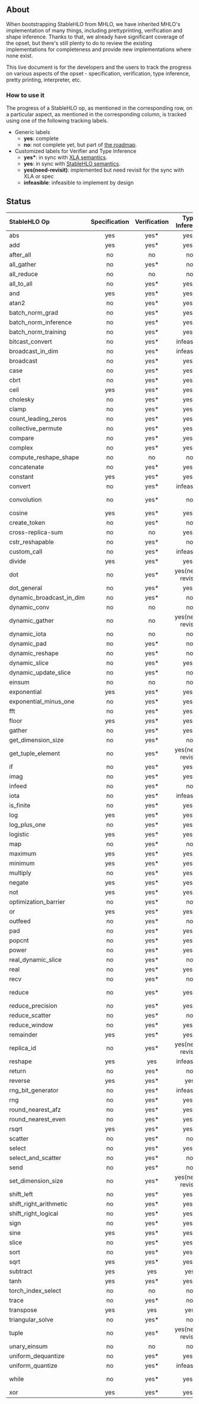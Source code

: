 ## About

When bootstrapping StableHLO from MHLO, we have inherited MHLO's implementation
of many things, including prettyprinting, verification and shape inference.
Thanks to that, we already have significant coverage of the opset, but there's
still plenty to do to review the existing implementations for completeness and
provide new implementations where none exist.

This live document is for the developers and the users to track the progress on
various aspects of the opset - specification, verification, type inference,
pretty printing, interpreter, etc.

### How to use it

The progress of a StableHLO op, as mentioned in the corresponding row, on a
particular aspect, as mentioned in the corresponding column, is tracked using
one of the following tracking labels.

 - Generic labels
    - **yes**: complete
    - **no**: not complete yet, but part of [the roadmap](https://github.com/openxla/stablehlo#roadmap).
 - Customized labels for Verifier and Type Inference
    - **yes\***: in sync with  [XLA semantics](https://www.tensorflow.org/xla/operation_semantics).
    - **yes**: in sync with [StableHLO semantics](https://github.com/openxla/stablehlo/blob/main/docs/spec_draft.md).
    - **yes(need-revisit)**: implemented but need revisit for the sync with XLA or spec
    - **infeasible**: infeasible to implement by design

## Status

| StableHLO Op             | Specification | Verification |  Type Inference   |  Pretty Printing  | Interpreter |
|:-------------------------|:-------------:|:------------:|:-----------------:|:-----------------:|:-----------:|
| abs                      |      yes      |     yes*     |       yes*        |        yes        |     no      |
| add                      |      yes      |     yes*     |       yes*        |        yes        |     yes     |
| after_all                |      no       |      no      |        no         |        yes        |     no      |
| all_gather               |      no       |     yes*     |        no         |        no         |     no      |
| all_reduce               |      no       |      no      |        no         |        no         |     no      |
| all_to_all               |      no       |     yes*     |       yes*        |        no         |     no      |
| and                      |      yes      |     yes*     |       yes*        |        yes        |     no      |
| atan2                    |      no       |     yes*     |       yes*        |        yes        |     no      |
| batch_norm_grad          |      no       |     yes*     |       yes*        |        no         |     no      |
| batch_norm_inference     |      no       |     yes*     |       yes*        |        no         |     no      |
| batch_norm_training      |      no       |     yes*     |       yes*        |        no         |     no      |
| bitcast_convert          |      no       |     yes*     |    infeasible     |        yes        |     no      |
| broadcast_in_dim         |      no       |     yes*     |    infeasible     |        no         |     no      |
| broadcast                |      no       |     yes*     |       yes*        |        no         |     no      |
| case                     |      no       |     yes*     |       yes*        |        no         |     no      |
| cbrt                     |      no       |     yes*     |       yes*        |        yes        |     no      |
| ceil                     |      yes      |     yes*     |       yes*        |        yes        |     yes     |
| cholesky                 |      no       |     yes*     |       yes*        |        yes        |     no      |
| clamp                    |      no       |     yes*     |       yes*        |        yes        |     no      |
| count_leading_zeros      |      no       |     yes*     |       yes*        |        yes        |     no      |
| collective_permute       |      no       |     yes*     |       yes*        |        no         |     no      |
| compare                  |      no       |     yes*     |       yes*        |        yes        |     no      |
| complex                  |      no       |     yes*     |       yes*        |        yes        |     no      |
| compute_reshape_shape    |      no       |      no      |        no         |        yes        |     no      |
| concatenate              |      no       |     yes*     |       yes*        |        yes        |     no      |
| constant                 |      yes      |     yes*     |       yes*        |        yes        |     yes     |
| convert                  |      no       |     yes*     |    infeasible     |        yes        |     no      |
| convolution              |      no       |     yes*     |        no         | yes(need-revisit) |     no      |
| cosine                   |      yes      |     yes*     |       yes*        |        yes        |     yes     |
| create_token             |      no       |     yes*     |        no         |        yes        |     no      |
| cross-replica-sum        |      no       |      no      |       yes*        |        no         |     no      |
| cstr_reshapable          |      no       |     yes*     |        no         |        yes        |     no      |
| custom_call              |      no       |     yes*     |    infeasible     |        yes        |     no      |
| divide                   |      yes      |     yes*     |       yes*        |        yes        |     no      |
| dot                      |      no       |     yes*     | yes(need-revisit) |        yes        |     no      |
| dot_general              |      no       |     yes*     |       yes*        |        no         |     no      |
| dynamic_broadcast_in_dim |      no       |     yes*     |        no         |        no         |     no      |
| dynamic_conv             |      no       |      no      |        no         |        no         |     no      |
| dynamic_gather           |      no       |      no      | yes(need-revisit) |        no         |     no      |
| dynamic_iota             |      no       |      no      |        no         |        yes        |     no      |
| dynamic_pad              |      no       |     yes*     |        no         |        yes        |     no      |
| dynamic_reshape          |      no       |     yes*     |        no         |        yes        |     no      |
| dynamic_slice            |      no       |     yes*     |       yes*        |        no         |     no      |
| dynamic_update_slice     |      no       |     yes*     |        no         |        yes        |     no      |
| einsum                   |      no       |      no      |        no         |        no         |     no      |
| exponential              |      yes      |     yes*     |       yes*        |        yes        |     no      |
| exponential_minus_one    |      no       |     yes*     |       yes*        |        yes        |     no      |
| fft                      |      no       |     yes*     |       yes*        |        no         |     no      |
| floor                    |      yes      |     yes*     |       yes*        |        yes        |     yes     |
| gather                   |      no       |     yes*     |       yes*        |        no         |     no      |
| get_dimension_size       |      no       |     yes*     |        no         |        yes        |     no      |
| get_tuple_element        |      no       |     yes*     | yes(need-revisit) |        yes        |     no      |
| if                       |      no       |     yes*     |       yes*        |        no         |     no      |
| imag                     |      no       |     yes*     |       yes*        |        yes        |     no      |
| infeed                   |      no       |     yes*     |        no         |        no         |     no      |
| iota                     |      no       |     yes*     |    infeasible     |        yes        |     no      |
| is_finite                |      no       |     yes*     |       yes*        |        yes        |     no      |
| log                      |      yes      |     yes*     |       yes*        |        yes        |     no      |
| log_plus_one             |      no       |     yes*     |       yes*        |        yes        |     no      |
| logistic                 |      yes      |     yes*     |       yes*        |        yes        |     no      |
| map                      |      no       |     yes*     |        no         |        no         |     no      |
| maximum                  |      yes      |     yes*     |       yes*        |        yes        |     yes     |
| minimum                  |      yes      |     yes*     |       yes*        |        yes        |     yes     |
| multiply                 |      no       |     yes*     |       yes*        |        yes        |     no      |
| negate                   |      yes      |     yes*     |       yes*        |        yes        |     yes     |
| not                      |      yes      |     yes*     |       yes*        |        yes        |     no      |
| optimization_barrier     |      no       |     yes*     |        no         |        yes        |     no      |
| or                       |      yes      |     yes*     |       yes*        |        yes        |     no      |
| outfeed                  |      no       |     yes*     |        no         |        no         |     no      |
| pad                      |      no       |     yes*     |       yes*        |        no         |     no      |
| popcnt                   |      no       |     yes*     |       yes*        |        yes        |     no      |
| power                    |      no       |     yes*     |       yes*        |        yes        |     no      |
| real_dynamic_slice       |      no       |     yes*     |        no         |        yes        |     no      |
| real                     |      no       |     yes*     |       yes*        |        yes        |     no      |
| recv                     |      no       |     yes*     |        no         |        no         |     no      |
| reduce                   |      no       |     yes*     |       yes*        | yes(need-revisit) |     no      |
| reduce_precision         |      no       |     yes*     |       yes*        |        yes        |     no      |
| reduce_scatter           |      no       |     yes*     |        no         |        no         |     no      |
| reduce_window            |      no       |     yes*     |       yes*        |        no         |     no      |
| remainder                |      yes      |     yes*     |       yes*        |        yes        |     no      |
| replica_id               |      no       |     yes*     | yes(need-revisit) |        yes        |     no      |
| reshape                  |      yes      |     yes      |    infeasible     |        yes        |     yes     |
| return                   |      no       |     yes*     |        no         |        yes        |     no      |
| reverse                  |      yes      |     yes*     |       yes         |        no         |     no      |
| rng_bit_generator        |      no       |     yes*     |    infeasible     |        yes        |     no      |
| rng                      |      no       |     yes*     |       yes*        |        yes        |     no      |
| round_nearest_afz        |      no       |     yes*     |       yes*        |        yes        |     no      |
| round_nearest_even       |      no       |     yes*     |       yes*        |        yes        |     no      |
| rsqrt                    |      yes      |     yes*     |       yes*        |        yes        |     no      |
| scatter                  |      no       |     yes*     |        no         |        no         |     no      |
| select                   |      no       |     yes*     |       yes*        |        yes        |     no      |
| select_and_scatter       |      no       |     yes*     |        no         |        no         |     no      |
| send                     |      no       |     yes*     |        no         |        no         |     no      |
| set_dimension_size       |      no       |     yes*     | yes(need-revisit) |        yes        |     no      |
| shift_left               |      no       |     yes*     |       yes*        |        yes        |     no      |
| shift_right_arithmetic   |      no       |     yes*     |       yes*        |        yes        |     no      |
| shift_right_logical      |      no       |     yes*     |       yes*        |        yes        |     no      |
| sign                     |      no       |     yes*     |       yes*        |        yes        |     no      |
| sine                     |      yes      |     yes*     |       yes*        |        yes        |     yes     |
| slice                    |      no       |     yes*     |       yes*        |        no         |     no      |
| sort                     |      no       |     yes*     |       yes*        |        no         |     no      |
| sqrt                     |      yes      |     yes*     |       yes*        |        yes        |     no      |
| subtract                 |      yes      |     yes      |        yes        |        yes        |     yes     |
| tanh                     |      yes      |     yes*     |       yes*        |        yes        |     yes     |
| torch_index_select       |      no       |      no      |        no         |        no         |     no      |
| trace                    |      no       |     yes*     |        no         |        yes        |     no      |
| transpose                |      yes      |     yes      |        yes        |        no         |     yes     |
| triangular_solve         |      no       |     yes*     |        no         |        no         |     no      |
| tuple                    |      no       |     yes*     | yes(need-revisit) |        yes        |     no      |
| unary_einsum             |      no       |      no      |        no         |        no         |     no      |
| uniform_dequantize       |      no       |     yes*     |       yes*        |        yes        |     no      |
| uniform_quantize         |      no       |     yes*     |    infeasible     |        yes        |     no      |
| while                    |      no       |     yes*     |       yes*        | yes(need-revisit) |     no      |
| xor                      |      yes      |     yes*     |       yes*        |        yes        |     no      |
